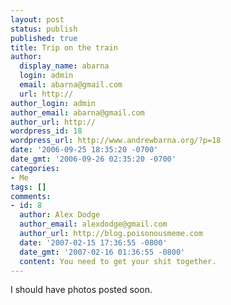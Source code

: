 ```yaml
---
layout: post
status: publish
published: true
title: Trip on the train
author:
  display_name: abarna
  login: admin
  email: abarna@gmail.com
  url: http://
author_login: admin
author_email: abarna@gmail.com
author_url: http://
wordpress_id: 18
wordpress_url: http://www.andrewbarna.org/?p=18
date: '2006-09-25 18:35:20 -0700'
date_gmt: '2006-09-26 02:35:20 -0700'
categories:
- Me
tags: []
comments:
- id: 8
  author: Alex Dodge
  author_email: alexdodge@gmail.com
  author_url: http://blog.poisonousmeme.com
  date: '2007-02-15 17:36:55 -0800'
  date_gmt: '2007-02-16 01:36:55 -0800'
  content: You need to get your shit together.
---
```

<p>I should have photos posted soon.</p>
